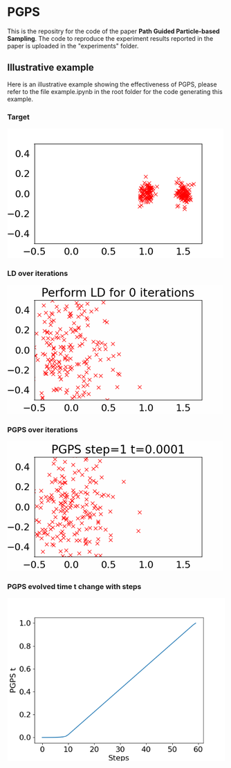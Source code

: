 # PGPS

This is the repositry for the code of the paper **Path Guided Particle-based Sampling**. The code to reproduce the experiment results reported in the paper is uploaded in the "experiments" folder.


## Illustrative example
Here is an illustrative example showing the effectiveness of PGPS, please refer to the file example.ipynb in the root folder for the code generating this example. 

### Target

![](./independent.png)


### LD over iterations

![](./LD.gif)

### PGPS over iterations

![](./PGPS.gif)

### PGPS evolved time t change with steps

![](./pgps_time.png)